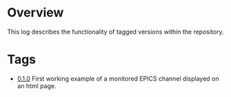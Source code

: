 # Overview

This log describes the functionality of tagged versions within the repository.

# Tags  
* [0.1.0](https://git.psi.ch/controls_highlevel_applications/ch.psi.wica2/tags/0.1.0)
  First working example of a monitored EPICS channel displayed on an html page.

